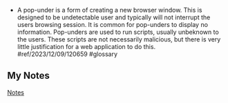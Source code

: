 - A pop-under is a form of creating a new browser window. This is designed to be undetectable user and typically will not interrupt the users browsing session. It is common for pop-unders to display no information. Pop-unders are used to run scripts, usually unbeknown to the users. These scripts are not necessarily malicious, but there is very little justification for a web application to do this. #ref/2023/12/09/120659 #glossary
## My Notes
[Notes](mynotes/pop-under-notes.md)
